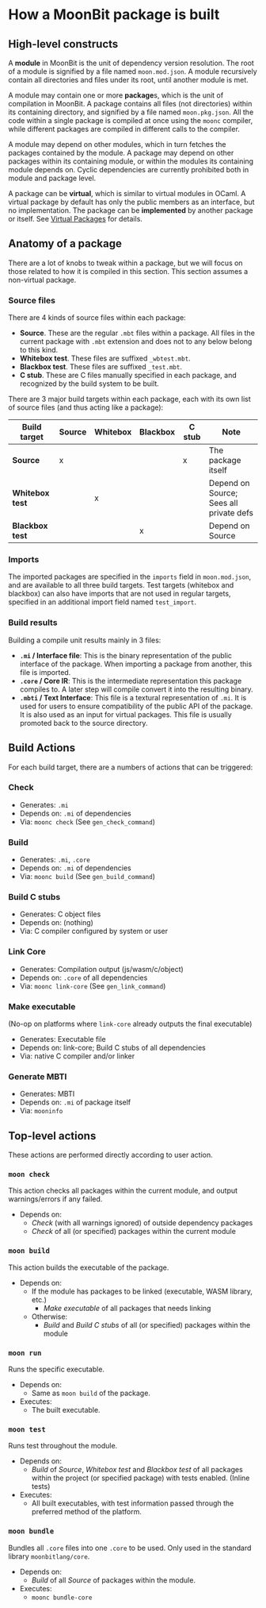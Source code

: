 # How a MoonBit package is built

## High-level constructs

A **module** in MoonBit is the unit of dependency version resolution.
The root of a module is signified by a file named `moon.mod.json`.
A module recursively contain all directories and files under its root,
until another module is met.

A module may contain one or more **package**s,
which is the unit of compilation in MoonBit.
A package contains all files (not directories) within its containing directory,
and signified by a file named `moon.pkg.json`.
All the code within a single package is compiled at once using the `moonc` compiler,
while different packages are compiled in different calls to the compiler.

A module may depend on other modules,
which in turn fetches the packages contained by the module.
A package may depend on other packages within its containing module,
or within the modules its containing module depends on.
Cyclic dependencies are currently prohibited both in module and package level.

A package can be **virtual**,
which is similar to virtual modules in OCaml.
A virtual package by default has only the public members as an interface,
but no implementation.
The package can be **implemented** by another package or itself.
See [Virtual Packages](./virtual-pkg.md) for details.

## Anatomy of a package

There are a lot of knobs to tweak within a package,
but we will focus on those related to how it is compiled in this section.
This section assumes a non-virtual package.

### Source files

There are 4 kinds of source files within each package:

- **Source**. These are the regular `.mbt` files within a package.
  All files in the current package with `.mbt` extension
  and does not to any below belong to this kind.
- **Whitebox test**. These files are suffixed `_wbtest.mbt`.
- **Blackbox test**. These files are suffixed `_test.mbt`.
- **C stub**. These are C files manually specified in each package,
  and recognized by the build system to be built.

There are 3 major build targets within each package,
each with its own list of source files (and thus acting like a package):

| Build target      | Source | Whitebox | Blackbox | C stub | Note                                    |
| ----------------- | ------ | -------- | -------- | ------ | --------------------------------------- |
| **Source**        | x      |          |          | x      | The package itself                      |
| **Whitebox test** |        | x        |          |        | Depend on Source; Sees all private defs |
| **Blackbox test** |        |          | x        |        | Depend on Source                        |

### Imports

The imported packages are specified in the `imports` field in `moon.mod.json`,
and are available to all three build targets.
Test targets (whitebox and blackbox) can also have imports that are not used in regular targets,
specified in an additional import field named `test_import`.

### Build results

Building a compile unit results mainly in 3 files:

- **`.mi` / Interface file**:
  This is the binary representation of the public interface of the package.
  When importing a package from another, this file is imported.
- **`.core` / Core IR**:
  This is the intermediate representation this package compiles to.
  A later step will compile convert it into the resulting binary.
- **`.mbti` / Text Interface**:
  This file is a textural representation of `.mi`.
  It is used for users to ensure compatibility of the public API of the package.
  It is also used as an input for virtual packages.
  This file is usually promoted back to the source directory.

## Build Actions

For each build target, there are a numbers of actions that can be triggered:

### Check

- Generates: `.mi`
- Depends on: `.mi` of dependencies
- Via: `moonc check` (See `gen_check_command`)

### Build

- Generates: `.mi`, `.core`
- Depends on: `.mi` of dependencies
- Via: `moonc build` (See `gen_build_command`)

### Build C stubs

- Generates: C object files
- Depends on: (nothing)
- Via: C compiler configured by system or user

### Link Core

- Generates: Compilation output (js/wasm/c/object)
- Depends on: `.core` of all dependencies
- Via: `moonc link-core` (See `gen_link_command`)

### Make executable

(No-op on platforms where `link-core` already outputs the final executable)

- Generates: Executable file
- Depends on: link-core; Build C stubs of all dependencies
- Via: native C compiler and/or linker

### Generate MBTI

- Generates: MBTI
- Depends on: `.mi` of package itself
- Via: `mooninfo`

## Top-level actions

These actions are performed directly according to user action.

### `moon check`

This action checks all packages within the current module,
and output warnings/errors if any failed.

- Depends on:
  - _Check_ (with all warnings ignored) of outside dependency packages
  - _Check_ of all (or specified) packages within the current module

### `moon build`

This action builds the executable of the package.

- Depends on:
  - If the module has packages to be linked (executable, WASM library, etc.)
    - _Make executable_ of all packages that needs linking
  - Otherwise:
    - _Build_ and _Build C stubs_ of all (or specified) packages within the module

### `moon run`

Runs the specific executable.

- Depends on:
  - Same as `moon build` of the package.
- Executes:
  - The built executable.

### `moon test`

Runs test throughout the module.

- Depends on:
  - _Build_ of _Source_, _Whitebox test_ and _Blackbox test_ of all packages within the project
    (or specified package) with tests enabled. (Inline tests)
- Executes:
  - All built executables, with test information passed through the preferred method of the platform.

### `moon bundle`

Bundles all `.core` files into one `.core` to be used.
Only used in the standard library `moonbitlang/core`.

- Depends on:
  - _Build_ of all _Source_ of packages within the module.
- Executes:
  - `moonc bundle-core`
